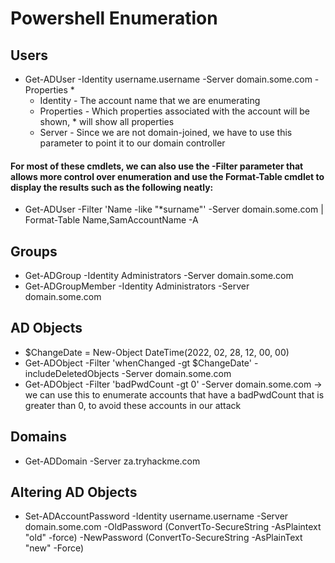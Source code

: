 # Powershell Enumeration

## Users
* Get-ADUser -Identity username.username -Server domain.some.com -Properties *
    * Identity - The account name that we are enumerating
    * Properties - Which properties associated with the account will be shown, * will show all properties
    * Server - Since we are not domain-joined, we have to use this parameter to point it to our domain controller
#### For most of these cmdlets, we can also use the -Filter parameter that allows more control over enumeration and use the Format-Table cmdlet to display the results such as the following neatly:
* Get-ADUser -Filter 'Name -like "*surname"' -Server domain.some.com | Format-Table Name,SamAccountName -A

## Groups
* Get-ADGroup -Identity Administrators -Server domain.some.com
* Get-ADGroupMember -Identity Administrators -Server domain.some.com

## AD Objects
* $ChangeDate = New-Object DateTime(2022, 02, 28, 12, 00, 00)
* Get-ADObject -Filter 'whenChanged -gt $ChangeDate' -includeDeletedObjects -Server domain.some.com
* Get-ADObject -Filter 'badPwdCount -gt 0' -Server domain.some.com -> we can use this to enumerate accounts that have a badPwdCount that is greater than 0, to avoid these accounts in our attack

## Domains
* Get-ADDomain -Server za.tryhackme.com

## Altering AD Objects
* Set-ADAccountPassword -Identity username.username -Server domain.some.com -OldPassword (ConvertTo-SecureString -AsPlaintext "old" -force) -NewPassword (ConvertTo-SecureString -AsPlainText "new" -Force)

